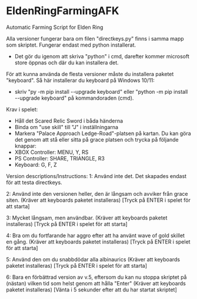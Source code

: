 # EldenRingFarmingAFK
Automatic Farming Script for Elden Ring

Alla versioner fungerar bara om filen "directkeys.py" finns i samma mapp som skriptet.
Fungerar endast med python installerat.
-	Det gör du igenom att skriva "python" i cmd, darefter kommer microsoft store öppnas och där du kan installera det.

För att kunna använda de flesta versioner måste du installera paketet "keyboard". Så här installerar du keyboard på Windows 10/11:
-	skriv "py -m pip install --upgrade keyboard" eller "python -m pip install --upgrade keyboard" på kommandoraden (cmd).

Krav i spelet:

-	Håll det Scared Relic Sword i båda händerna
-	Binda om "use skill" till "J" i inställningarna
-	Markera "Palace Approach Ledge-Road"-platsen på kartan. Du kan göra det 	genom att stå eller sitta på grace platsen och trycka på följande 	knappar:
-   XBOX Controller: MENU, Y, RS
-   PS Controller: SHARE, TRIANGLE, R3
-   Keyboard: G, F, Z

Version descriptions/Instructions:
1: Använd inte det. Det skapades endast för att testa directkeys.

2: Använd inte den versionen heller, den är långsam och avviker från grace siten. (Kräver att keyboards paketet installeras) [Tryck på ENTER i spelet för att starta]

3: Mycket långsam, men användbar. (Kräver att keyboards paketet installeras) [Tryck på ENTER i spelet för att starta]

4: Bra om du fortfarande har aggro efter att ha använt wave of gold skillet en gång. (Kräver att keyboards paketet installeras) [Tryck på ENTER i spelet för att starta]

5: Använd den om du snabbdödar alla albinaurics (Kräver att keyboards paketet installeras) [Tryck på ENTER i spelet för att starta]

6: Bara en förbättrad version av v.5, eftersom du kan nu stoppa skriptet på (nästan) vilken tid som helst genom att hålla "Enter" (Kräver att keyboards paketet installeras) [Vänta i 5 sekunder efter att du har startat skriptet]
